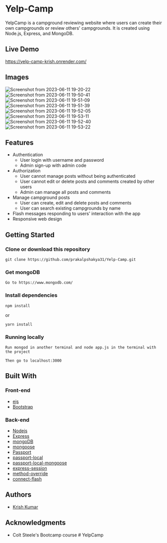 # Yelp-Camp

YelpCamp is a campground reviewing website where users can create their own campgrounds or review others' campgrounds. It is created using Node.js, Express, and MongoDB.

## Live Demo 
https://yelp-camp-krish.onrender.com/

## Images

![Screenshot from 2023-06-11 19-20-22](https://github.com/KrishKumar3004/Yelp-Camp/assets/114848156/73450db2-9ebc-4431-b8da-14045550789f)
![Screenshot from 2023-06-11 19-50-41](https://github.com/KrishKumar3004/Yelp-Camp/assets/114848156/28a9e68d-e17a-4945-b53b-b73b6e9cbeb2)
![Screenshot from 2023-06-11 19-51-09](https://github.com/KrishKumar3004/Yelp-Camp/assets/114848156/150fc573-8fe9-4a93-bdb6-ca8faf61b322)
![Screenshot from 2023-06-11 19-51-39](https://github.com/KrishKumar3004/Yelp-Camp/assets/114848156/34e713b1-2c85-4be1-8ba5-8705180779b8)
![Screenshot from 2023-06-11 19-52-05](https://github.com/KrishKumar3004/Yelp-Camp/assets/114848156/9b3cb30b-ee2a-4e69-8f3d-7ec76e46e8fd)
![Screenshot from 2023-06-11 19-53-11](https://github.com/KrishKumar3004/Yelp-Camp/assets/114848156/38f742d0-9e93-4dd4-aff0-17a10749cf4a)
![Screenshot from 2023-06-11 19-52-40](https://github.com/KrishKumar3004/Yelp-Camp/assets/114848156/b69aff2f-45c9-4611-8fea-1090440c776c)
![Screenshot from 2023-06-11 19-53-22](https://github.com/KrishKumar3004/Yelp-Camp/assets/114848156/ac9a2d8a-cd51-4c0c-9a53-0a92f6753c92)

## Features
* Authentication
  * User login with username and password
  * Admin sign-up with admin code
* Authorization
  * User cannot manage posts without being authenticated
  * User cannot edit or delete posts and comments created by other users
  * Admin can manage all posts and comments
* Manage campground posts
  * User can create, edit and delete posts and comments
  * User can search existing campgrounds by name
* Flash messages responding to users' interaction with the app
* Responsive web design

## Getting Started
### Clone or download this repository
```
git clone https://github.com/prakalpshakya31/Yelp-Camp.git
```
### Get mongoDB
```
Go to https://www.mongodb.com/
```
### Install dependencies
```
npm install
```
or
```
yarn install
```
### Running locally
```
Run mongod in another terminal and node app.js in the terminal with the project

Then go to localhost:3000
```
## Built With
### Front-end
* [ejs](https://ejs.co/)
* [Bootstrap](https://getbootstrap.com/docs/4.6/getting-started/introduction/)

### Back-end
* [Nodejs](https://nodejs.org/en/)
* [Express](https://expressjs.com/)
* [mongoDB](https://www.mongodb.com/)
* [mongoose](https://mongoosejs.com/)
* [Passport](http://www.passportjs.org/)
* [passport-local](https://github.com/jaredhanson/passport-local#passport-local)
* [passport-local-mongoose](https://www.npmjs.com/package/passport-local-mongoose)
* [express-session](https://github.com/expressjs/session#express-session)
* [method-override](https://github.com/expressjs/method-override#method-override)
* [connect-flash](https://github.com/jaredhanson/connect-flash#connect-flash)

## Authors

- [Krish Kumar](https://github.com/KrishKumar3004)

## Acknowledgments

- Colt Steele's Bootcamp course
#   Y e l p C a m p  
 